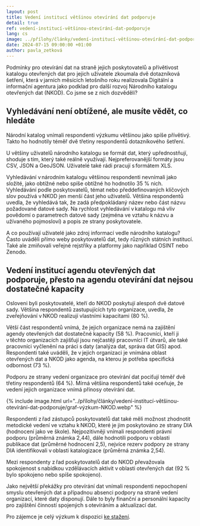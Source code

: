 ```yaml
---
layout: post
title: Vedení institucí většinou otevírání dat podporuje
detail: true
ref: vedení-institucí-většinou-otevírání-dat-podporuje
lang: cs
image: ../přílohy/články/vedení-institucí-většinou-otevírání-dat-podporuje/graf-výzkum-NKOD.webp
date: 2024-07-15 09:00:00 +01:00
author: pavla_zetková
---
```


Podmínky pro otevírání dat na straně jejich poskytovatelů a přívětivost katalogu otevřených dat pro jejich uživatele zkoumala dvě dotazníková šetření, která v jarních měsících letošního roku realizovala Digitální a informační agentura jako podklad pro další rozvoj Národního katalogu otevřených dat (NKOD). 
Co jsme se z nich dozvěděli?

<!--more-->

## Vyhledávání není obtížené, ale musíte vědět, co hledáte 
Národní katalog vnímali respondenti výzkumu většinou jako spíše přívětivý.
Takto ho hodnotily téměř dvě třetiny respondentů dotazníkového šetření.  

U většiny uživatelů národního katalogu se formát dat, který upřednostňují, shoduje s tím, který také reálně využívají.
Nejpreferovanější formáty jsou CSV, JSON a GeoJSON. Uživatelé také rádi pracují s formátem XLS.  

Vyhledávání v národním katalogu většinou respondenti nevnímali jako složité, jako obtížné nebo spíše obtížné ho hodnotilo 35 % nich.
Vyhledávání podle poskytovatelů, témat nebo předdefinovaných klíčových slov používá v NKOD jen menší část jeho uživatelů.
Většina respondentů uvedla, že vyhledává tak, že zadá předpokládaný název nebo část názvu požadované datové sady.
Na rychlost vyhledávání v katalogu má vliv povědomí o parametrech datové sady (zejména ve vztahu k názvu a užívaného pojmosloví) a popis ze strany poskytovatele.  

A co používají uživatelé jako zdroj informací vedle národního katalogu?
Často uváděli přímo weby poskytovatelů dat, tedy různých státních institucí.
Také ale zmiňovali veřejné rejstříky a platformy jako například OSINT nebo Zenodo.  

## Vedení institucí agendu otevřených dat podporuje, přesto na agendu otevírání dat nejsou dostatečné kapacity 
Osloveni byli poskytovatelé, kteří do NKOD poskytují alespoň dvě datové sady.
Většina respondentů zastupujících tyto organizace, uvedla, že zveřejňování v NKOD realizují vlastními kapacitami (80 %).

Větší část respondentů vnímá, že jejich organizace nemá na zajištění agendy otevřených dat dostatečné kapacity (58 %).
Pracovníci, kteří ji v těchto organizacích zajišťují jsou nejčastěji pracovníci IT útvarů, ale také pracovníci vyčlenění na práci s daty (analýza dat, správa dat GIS) apod.
Respondenti také uváděli, že v jejich organizaci je vnímána oblast otevřených dat a NKOD jako agenda, na kterou je potřeba specifická odbornost (73 %).  

Podporu ze strany vedení organizace pro otevírání dat pociťují téměř dvě třetiny respondentů (64 %).
Mírná většina respondentů také oceňuje, že vedení jejich organizace vnímá přínosy otevírání dat.  

{% include image.html url="../přílohy/články/vedení-institucí-většinou-otevírání-dat-podporuje/graf-výzkum-NKOD.webp" %}

Respondenti z řad zástupců poskytovatelů dat také měli možnost zhodnotit metodické vedení ve vztahu k NKOD, které je jim poskytováno ze strany DIA (hodnocení jako ve škole).
Nejpozitivněji vnímali respondenti právní podporu (průměrná známka 2,44), dále hodnotili podporu v oblasti publikace dat (průměrné hodnocení 2,5), nejvíce rezerv podpory ze strany DIA identifikovali v oblasti katalogizace (průměrná známka 2,54).  

Mezi respondenty z řad poskytovatelů dat do NKOD převažovala spokojenost s nabídkou vzdělávacích aktivit v oblasti otevřených dat (92 % bylo spokojeno nebo spíše spokojeno).  

Jako největší překážky pro otevírání dat vnímali respondenti nepochopení smyslu otevřených dat a případnou absenci podpory na straně vedení organizací, které daty disponují.
Dále to byly finanční a personální kapacity pro zajištění činností spojených s otevíráním a aktualizací dat.  

Pro zájemce je celý výzkum k dispozici [ke stažení].

[ke stažení]: ../přílohy/články/vedení-institucí-většinou-otevírání-dat-podporuje/Vyhodnocení-dotazníků-k-NKOD.pdf "Vyhodnocení dotazníků k NKOD"